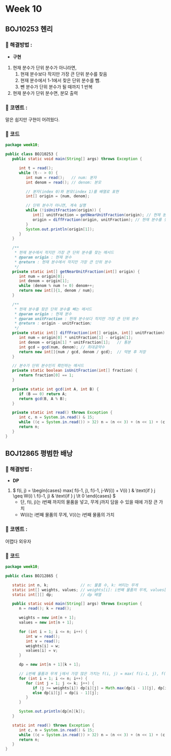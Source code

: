# Week 10
## BOJ10253 헨리
### 🎈 해결방법 :
- **구현**
1. 현재 분수가 단위 분수가 아니라면,
   1. 현재 분수보다 작지만 가장 큰 단위 분수를 찾음
   2. 현재 분수에서 1-1에서 찾은 단위 분수를 뺌.
   3. 뺀 분수가 단위 분수가 될 때까지 1 반복
2. 현재 분수가 단위 분수면, 분모 출력

### 💬 코멘트 :
말은 쉽지만 구현이 어려웠다.

### 📄 코드
```java
package week10;

public class BOJ10253 {
   public static void main(String[] args) throws Exception {

      int t = read();
      while (t-- > 0) {
         int num = read();   // num: 분자
         int denom = read(); // denom: 분모

         // 분자(index 0)와 분모(index 1)를 배열로 표현
         int[] origin = {num, denom};

         // 단위 분수가 아니면, 계속 실행
         while (!isUnitFraction(origin)) {
            int[] unitFraction = getNearUnitFraction(origin); // 현재 분수에서 작거나 같지만 가장 큰 단위 분수를 찾음
            origin = diffFraction(origin, unitFraction); // 현재 분수를 찾은 단위 분수를 뺌
         }
         System.out.println(origin[1]);
      }
   }

   /**
    * 현재 분수에서 작지만 가장 큰 단위 분수를 찾는 메서드
    * @param origin : 현재 분수
    * @return : 현재 분수에서 작지만 가장 큰 단위 분수
    */
   private static int[] getNearUnitFraction(int[] origin) {
      int num = origin[0];
      int denom = origin[1];
      while (denom % num != 0) denom++;
      return new int[]{1, denom / num};
   }

   /**
    * 현재 분수를 찾은 단위 분수를 빼는 메서드
    * @param origin : 현재 분수
    * @param unitFraction : 현재 분수보다 작지만 가장 큰 단위 분수
    * @return : origin - unitFraction;
    */
   private static int[] diffFraction(int[] origin, int[] unitFraction) {
      int num = origin[0] * unitFraction[1] - origin[1];
      int denom = origin[1] * unitFraction[1];   // 통분
      int gcd = gcd(num, denom); // 최대공약수
      return new int[]{num / gcd, denom / gcd};  // 약분 후 저장
   }

   // 분수가 단위 분수인지 확인하는 메서드
   private static boolean isUnitFraction(int[] fraction) {
      return fraction[0] == 1;
   }

   private static int gcd(int A, int B) {
      if (B == 0) return A;
      return gcd(B, A % B);
   }

   private static int read() throws Exception {
      int c, n = System.in.read() & 15;
      while ((c = System.in.read()) > 32) n = (n << 3) + (n << 1) + (c & 15);
      return n;
   }
}
```

## BOJ12865 평범한 배낭
### 🎈 해결방법 :
- **DP**
1. $
   f(i, j) =
   \begin{cases}
   max( f(i-1, j), f(i-1, j-W(i)) + V(i) ) & \text{if } j \geq W(i) \\
   f(i-1, j) & \text{if } j \lt 0
   \end{cases}
   $
   - 단, f(i, j)는 i번째 까지의 물품을 넣고, 무게 j까지 담을 수 있을 때에 가장 큰 가치
   - W(i)는 i번째 물품의 무게, V(i)는 i번째 물품의 가치

### 💬 코멘트 :
어렵다 외우자

### 📄 코드
```java
package week10;

public class BOJ12865 {

   static int n, k;              // n: 물품 수, k: 버티는 무게
   static int[] weights, values; // weights[i]: i번째 물품의 무게, values[i]: i번째 물품의 가치
   static int[][] dp;            // dp 배열

   public static void main(String[] args) throws Exception {
      n = read(); k = read();

      weights = new int[n + 1];
      values = new int[n + 1];

      for (int i = 1; i <= n; i++) {
         int w = read();
         int v = read();
         weights[i] = w;
         values[i] = v;
      }

      dp = new int[n + 1][k + 1];

      // i번째 물품과 무게 j에서 가장 많은 가치는 f(i, j) = max( f(i-1, j), f(i-1, j-W(i)) + V(i));
      for (int i = 1; i <= n; i++) {
         for (int j = 1; j <= k; j++) {
            if (j >= weights[i]) dp[i][j] = Math.max(dp[i - 1][j], dp[i - 1][j - weights[i]] + values[i]);
            else dp[i][j] = dp[i - 1][j];
         }
      }

      System.out.println(dp[n][k]);
   }

   static int read() throws Exception {
      int c, n = System.in.read() & 15;
      while ((c = System.in.read()) > 32) n = (n << 3) + (n << 1) + (c & 15);
      return n;
   }
}
```